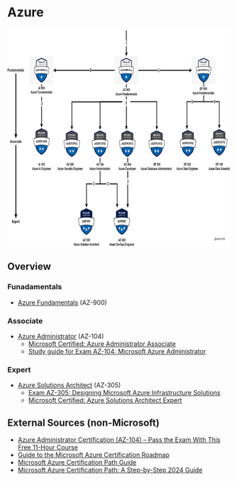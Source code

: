 # Azure

<img src="image.png" width=780 height=492 />

## Overview

### Funadamentals

* [Azure Fundamentals](fundamentals.md) (AZ-900)

### Associate

* [Azure Administrator](administrator.md) (AZ-104)
  * [Microsoft Certified: Azure Administrator Associate](https://learn.microsoft.com/en-us/credentials/certifications/azure-administrator/)
  * [Study guide for Exam AZ-104: Microsoft Azure Administrator](https://learn.microsoft.com/en-us/credentials/certifications/resources/study-guides/az-104)

### Expert

* [Azure Solutions Architect](solutions_architect.md) (AZ-305)
  * [Exam AZ-305: Designing Microsoft Azure Infrastructure Solutions](https://learn.microsoft.com/en-us/credentials/certifications/exams/az-305/)
  * [Microsoft Certified: Azure Solutions Architect Expert](https://learn.microsoft.com/en-us/credentials/certifications/azure-solutions-architect/)

## External Sources (non-Microsoft)

* [Azure Administrator Certification (AZ-104) – Pass the Exam With This Free 11-Hour Course](https://www.freecodecamp.org/news/azure-administrator-certification-az-104-pass-the-exam-with-this-free-11-hour-course/)
* [Guide to the Microsoft Azure Certification Roadmap](https://medium.com/@bongani169/guide-to-the-microsoft-azure-certification-roadmap-54979f1db5c1)
* [Microsoft Azure Certification Path Guide](https://www.theknowledgeacademy.com/blog/microsoft-azure-certification-path/)
* [Microsoft Azure Certification Path: A Step-by-Step 2024 Guide](https://k21academy.com/microsoft-azure/certification-path/)